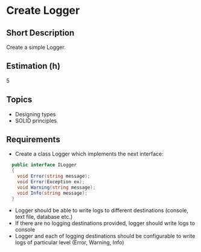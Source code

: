 # Create Logger

## Short Description

Create a simple Logger.

## Estimation (h)

5

## Topics

* Designing types
* SOLID principles

## Requirements

* Create a class Logger which implements the next interface:

```csharp
  public interface ILogger
  {
    void Error(string message);
    void Error(Exception ex);
    void Warning(string message);
    void Info(string message);
  }
```

* Logger should be able to write logs to different destinations (console, text file, database etc.)
* If there are no logging destinations provided, logger should write logs to console
* Logger and each of logging destinations should be configurable to write logs of particular level (Error, Warning,
  Info)
